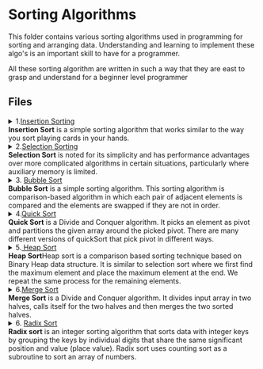 # Sorting Algorithms

This folder contains various sorting algorithms used in programming for sorting and arranging data.
Understanding and learning to implement these algo's is an important skill to have for a programmer.

All these sorting algorithm are written in such a way that they are east to 
grasp and understand for a beginner level programmer

## Files

<details>
<summary>1.<a href="https://github.com/Anjan50/Python/blob/main/Algorithms/Sorting%20Algorithms/InsertionSort.py">Insertion Sorting</a>
<br>
<b>Insertion Sort</b> is a simple sorting algorithm that works similar to the way you sort playing cards in your hands.</summary>
<br>The array is virtually split into a sorted and an unsorted part. Values from the unsorted part are picked and placed at the correct position in the sorted part.
Algorithm

To sort an array of size n in ascending order:
<ol>
  <li> Iterate from arr[1] to arr[n] over the array. </li>
  <li> Compare the current element (key) to its predecessor.</li>
<li> If the key element is smaller than its predecessor, compare it to the elements before. Move the greater elements one position up to make space for the swapped element.</li>
  </ol><br>

<img src="https://upload.wikimedia.org/wikipedia/commons/4/42/Insertion_sort.gif">

</details>

<details>
<summary>2.<a href="https://github.com/Anjan50/Python/blob/main/Algorithms/Sorting%20Algorithms/SelectionSort.py">Selection Sorting</a>
<br>
<b>Selection Sort</b> is noted for its simplicity and has performance advantages over more complicated algorithms in certain situations, particularly where auxiliary memory is limited.</summary> <br>
The algorithm divides the input list into two parts: a sorted sublist of items which is built up from left to right at the front (left) of the list and a sublist of the remaining unsorted items that occupy the rest of the list. Initially, the sorted sublist is empty and the unsorted sublist is the entire input list. The algorithm proceeds by finding the smallest (or largest, depending on sorting order) element in the unsorted sublist, exchanging (swapping) it with the leftmost unsorted element (putting it in sorted order), and moving the sublist boundaries one element to the right.
  
Algorithm
<blockquote>
arr[] = 64 25 12 22 11

// Find the minimum element in arr[0...4]
// and place it at beginning
11 25 12 22 64

// Find the minimum element in arr[1...4]
// and place it at beginning of arr[1...4]
11 12 25 22 64

// Find the minimum element in arr[2...4]
// and place it at beginning of arr[2...4]
11 12 22 25 64

// Find the minimum element in arr[3...4]
// and place it at beginning of arr[3...4]
11 12 22 25 64 
</blockquote>
<br>
<img src= "https://upload.wikimedia.org/wikipedia/commons/9/94/Selection-Sort-Animation.gif" style="transform:rotate(-90deg)">
</details>
<details>
	<summary>
		3. <a href="https://github.com/Anjan50/Python/blob/main/Algorithms/Sorting%20Algorithms/BubbleSort.py">Bubble Sort</a>
		<br><b>Bubble Sort</b> is a simple sorting algorithm. This sorting algorithm is comparison-based algorithm in which each pair of adjacent elements is compared and the elements are swapped if they are not in order.
	</summary> <br>
	Bubble sort should be avoided in the case of large collections. It will not be efficient in the case of a reverse-ordered collection. 


<blockquote><br>
	
### Step-by-step example

Take an array of numbers " 5 1 4 2 8", and sort the array from lowest number to greatest number using bubble sort. In each step, elements written in bold are being compared. Three passes will be required;

First Pass 	<br>
    ( 5 1 4 2 8 ) → ( 1 5 4 2 8 ), Here, algorithm compares the first two elements, and swaps since 5 > 1. <br>
    ( 1 5 4 2 8 ) → ( 1 4 5 2 8 ), Swap since 5 > 4 <br>
    ( 1 4 5 2 8 ) → ( 1 4 2 5 8 ), Swap since 5 > 2<br>
    ( 1 4 2 5 8 ) → ( 1 4 2 5 8 ), Now, since these elements are already in order (8 > 5), algorithm does not swap them.<br>
Second Pass<br>
    ( 1 4 2 5 8 ) → ( 1 4 2 5 8 )<br>
    ( 1 4 2 5 8 ) → ( 1 2 4 5 8 ), Swap since 4 > 2<br>
    ( 1 2 4 5 8 ) → ( 1 2 4 5 8 )<br>
    ( 1 2 4 5 8 ) → ( 1 2 4 5 8 )<br>

Now, the array is already sorted, but the algorithm does not know if it is completed. The algorithm needs one whole pass without any swap to know it is sorted.<br>

Third Pass<br>
    ( 1 2 4 5 8 ) → ( 1 2 4 5 8 )<br>
    ( 1 2 4 5 8 ) → ( 1 2 4 5 8 )<br>
    ( 1 2 4 5 8 ) → ( 1 2 4 5 8 )<br>
    ( 1 2 4 5 8 ) → ( 1 2 4 5 8 )<br>
</blockquote>
	<img src="https://upload.wikimedia.org/wikipedia/commons/c/c8/Bubble-sort-example-300px.gif">
</details>

<details>
  <summary>4.<a href="https://github.com/Anjan50/Python/blob/main/Algorithms/Sorting%20Algorithms/quicksort.py">Quick Sort</a> <br>
  <b>Quick Sort</b> is a Divide and Conquer algorithm. It picks an element as pivot and partitions the given array around the picked pivot.
  There are many different versions of quickSort that pick pivot in different ways. </summary><br>
  The key process in quickSort is partition(). Target of partitions is, given an array and an element x of array as pivot, put x at its correct 
  position in sorted array and put all smaller elements (smaller than x) before x, and put all greater elements (greater than x) after x.
  All this should be done in linear time.
  
  ### Algorithm
  
  <blockquote>
  <ol>
  <li>Always pick first element as pivot.</li>
  <li>Always pick last element as pivot (implemented below)</li>
  <li>Pick a random element as pivot.</li>
  <li>Pick median as pivot.</li>
  </ol>
  </blockquote>
  <img src="https://upload.wikimedia.org/wikipedia/commons/6/6a/Sorting_quicksort_anim.gif">

</details>

<details>
<summary>
5.<a href="https://github.com/Anjan50/Python/blob/main/Algorithms/Sorting%20Algorithms/HeapSort.py"> Heap Sort</a> <br>
<b> Heap Sort</b>Heap sort is a comparison based sorting technique based on Binary Heap data structure. It is similar to selection sort where we first find the maximum element and place the maximum element at the end. 
We repeat the same process for the remaining elements.
</summary><br> Unlike selection sort, heapsort does not waste time with a linear-time scan of the unsorted region; rather, heap sort maintains the unsorted region in a heap data structure to more quickly find the largest element in each step.[1]



### Algorithm
<blockquote>
1. Build a max heap from the input data. <br>
2. At this point, the largest item is stored at the root of the heap. Replace it with the last item of the heap followed by reducing the size of heap by 1. Finally, heapify the root of the tree.<br>
3. Repeat step 2 while size of heap is greater than 1.<br>
</blockquote>
<img src = "https://upload.wikimedia.org/wikipedia/commons/1/1b/Sorting_heapsort_anim.gif">
</details>

<details>
<summary>6.<a href = "https://github.com/Anjan50/Python/blob/main/Algorithms/Sorting%20Algorithms/MergeSort.py">Merge Sort</a><br>
<b>Merge Sort</b> is a Divide and Conquer algorithm. It divides input array in two halves, calls itself for the two halves and then merges the two sorted halves. 
</summary><br> 
The merge() function is used for merging two halves.The merge(arr, l, m, r) is key process that assumes that arr[l..m] and arr[m+1..r] are sorted and merges the two sorted sub-arrays into one. See following C implementation for details.

### Algorithm
<blockquote>
following C implementation for details.

MergeSort(arr[], l,  r) <br>
If r > l <br>
<ol>
     1. Find the middle point to divide the array into two halves:  <br>
             middle m = (l+r)/2 <br>
     2. Call mergeSort for first half:   <br>
             Call mergeSort(arr, l, m)<br>
     3. Call mergeSort for second half:<br>
             Call mergeSort(arr, m+1, r)<br>
     4. Merge the two halves sorted in step 2 and 3:<br>
             Call merge(arr, l, m, r)<br>
</blockquote>
<img src="https://upload.wikimedia.org/wikipedia/commons/c/cc/Merge-sort-example-300px.gif">
</details>

<details>
<summary>
6. <a href ="https://github.com/aswnss-m/Python/blob/main/Algorithms/Sorting%20Algorithms/RadixSort.py">Radix Sort</a><br>
<b>Radix sort</b> is an integer sorting algorithm that sorts data with integer keys by grouping the keys by individual digits that share the same significant position and value (place value).
Radix sort uses counting sort as a subroutine to sort an array of numbers.
</summary><br>
Because integers can be used to represent strings (by hashing the strings to integers), radix sort works on data types other than just integers. Because radix sort is not comparison based, it is not bounded by \Omega(n \log n)Ω(nlogn) for running time — in fact,
radix sort can perform in linear time.

### Algorithm
<blockquote>
<ol>
<li>Find the largest element in the array, i.e. max. Let X be the number of digits in max. X is calculated because we have to go through all the significant places of all elements.<br>

In this array [121, 432, 564, 23, 1, 45, 788], we have the largest number 788. It has 3 digits. Therefore, the loop should go up to hundreds place (3 times).</li>
<li>Now, go through each significant place one by one.<br>

Use any stable sorting technique to sort the digits at each significant place. We have used counting sort for this.<br>

Sort the elements based on the unit place digits (X=0).</li>
<li>Now, sort the elements based on digits at tens place.</li>
<li>Finally, sort the elements based on the digits at hundreds place.</li>
</blockquote>
#### No Gif found 
<a href="http://www.algostructure.com/sorting/radixsort.php">Radix Sort Visual</a>
</details>








